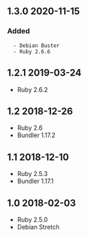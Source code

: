 ## 1.3.0 2020-11-15 <dave at tiredofit dot ca>

   ### Added
      - Debian Buster
      - Ruby 2.6.6


## 1.2.1 2019-03-24 <dave at tiredofit dot ca>

* Ruby 2.6.2

## 1.2 2018-12-26 <dave at tiredofit dot ca>

* Ruby 2.6
* Bundler 1.17.2

## 1.1 2018-12-10 <dave at tiredofit dot ca>

* Ruby 2.5.3
* Bundler 1.17.1

## 1.0 2018-02-03 <dave at tiredofit dot ca>

* Ruby 2.5.0
* Debian Stretch

